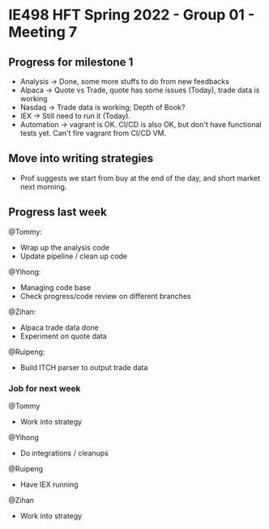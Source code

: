 # IE498 HFT Spring 2022 - Group 01 - Meeting 7

## Progress for milestone 1

- Analysis -> Done, some more stuffs to do from new feedbacks
- Alpaca -> Quote vs Trade, quote has some issues (Today), trade data is working
- Nasdaq -> Trade data is working; Depth of Book? 
- IEX -> Still need to run it (Today).
- Automation -> vagrant is OK. CI/CD is also OK, but don't have functional tests yet. Can't fire vagrant from CI/CD VM.

## Move into writing strategies

- Prof suggests we start from buy at the end of the day, and short market next morning.

## Progress last week

@Tommy:

- Wrap up the analysis code
- Update pipeline / clean up code

@Yihong:

- Managing code base
- Check progress/code review on different branches

@Zihan:

- Alpaca trade data done
- Experiment on quote data

@Ruipeng:

- Build ITCH parser to output trade data

### Job for next week 

@Tommy

- Work into strategy

@Yihong

- Do integrations / cleanups

@Ruipeng

- Have IEX running

@Zihan

- Work into strategy